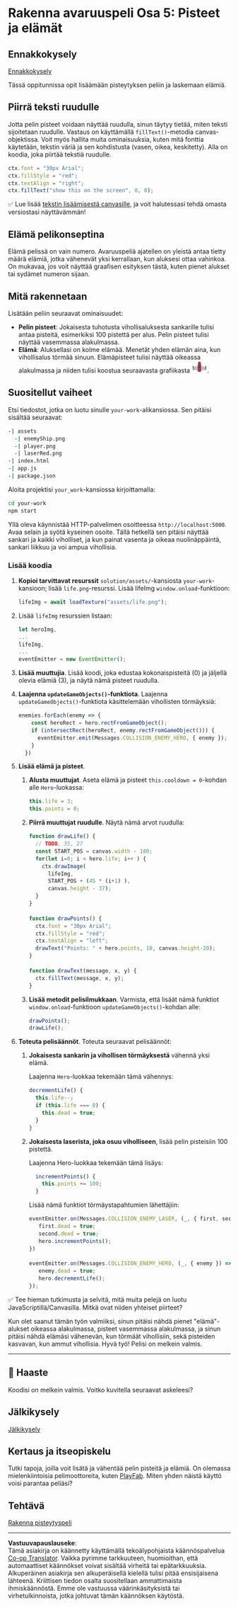 <!--
CO_OP_TRANSLATOR_METADATA:
{
  "original_hash": "4e8250db84b027c9ff816b4e4c093457",
  "translation_date": "2025-08-27T20:20:57+00:00",
  "source_file": "6-space-game/5-keeping-score/README.md",
  "language_code": "fi"
}
-->
# Rakenna avaruuspeli Osa 5: Pisteet ja elämät

## Ennakkokysely

[Ennakkokysely](https://ff-quizzes.netlify.app/web/quiz/37)

Tässä oppitunnissa opit lisäämään pisteytyksen peliin ja laskemaan elämiä.

## Piirrä teksti ruudulle

Jotta pelin pisteet voidaan näyttää ruudulla, sinun täytyy tietää, miten teksti sijoitetaan ruudulle. Vastaus on käyttämällä `fillText()`-metodia canvas-objektissa. Voit myös hallita muita ominaisuuksia, kuten mitä fonttia käytetään, tekstin väriä ja sen kohdistusta (vasen, oikea, keskitetty). Alla on koodia, joka piirtää tekstiä ruudulle.

```javascript
ctx.font = "30px Arial";
ctx.fillStyle = "red";
ctx.textAlign = "right";
ctx.fillText("show this on the screen", 0, 0);
```

✅ Lue lisää [tekstin lisäämisestä canvasille](https://developer.mozilla.org/docs/Web/API/Canvas_API/Tutorial/Drawing_text), ja voit halutessasi tehdä omasta versiostasi näyttävämmän!

## Elämä pelikonseptina

Elämä pelissä on vain numero. Avaruuspeliä ajatellen on yleistä antaa tietty määrä elämiä, jotka vähenevät yksi kerrallaan, kun aluksesi ottaa vahinkoa. On mukavaa, jos voit näyttää graafisen esityksen tästä, kuten pienet alukset tai sydämet numeron sijaan.

## Mitä rakennetaan

Lisätään peliin seuraavat ominaisuudet:

- **Pelin pisteet**: Jokaisesta tuhotusta vihollisaluksesta sankarille tulisi antaa pisteitä, esimerkiksi 100 pistettä per alus. Pelin pisteet tulisi näyttää vasemmassa alakulmassa.
- **Elämä**: Aluksellasi on kolme elämää. Menetät yhden elämän aina, kun vihollisalus törmää sinuun. Elämäpisteet tulisi näyttää oikeassa alakulmassa ja niiden tulisi koostua seuraavasta grafiikasta ![elämäkuva](../../../../translated_images/life.6fb9f50d53ee0413cd91aa411f7c296e10a1a6de5c4a4197c718b49bf7d63ebf.fi.png).

## Suositellut vaiheet

Etsi tiedostot, jotka on luotu sinulle `your-work`-alikansiossa. Sen pitäisi sisältää seuraavat:

```bash
-| assets
  -| enemyShip.png
  -| player.png
  -| laserRed.png
-| index.html
-| app.js
-| package.json
```

Aloita projektisi `your_work`-kansiossa kirjoittamalla:

```bash
cd your-work
npm start
```

Yllä oleva käynnistää HTTP-palvelimen osoitteessa `http://localhost:5000`. Avaa selain ja syötä kyseinen osoite. Tällä hetkellä sen pitäisi näyttää sankari ja kaikki viholliset, ja kun painat vasenta ja oikeaa nuolinäppäintä, sankari liikkuu ja voi ampua vihollisia.

### Lisää koodia

1. **Kopioi tarvittavat resurssit** `solution/assets/`-kansiosta `your-work`-kansioon; lisää `life.png`-resurssi. Lisää lifeImg `window.onload`-funktioon:

    ```javascript
    lifeImg = await loadTexture("assets/life.png");
    ```

1. Lisää `lifeImg` resurssien listaan:

    ```javascript
    let heroImg,
    ...
    lifeImg,
    ...
    eventEmitter = new EventEmitter();
    ```
  
2. **Lisää muuttujia**. Lisää koodi, joka edustaa kokonaispisteitä (0) ja jäljellä olevia elämiä (3), ja näytä nämä pisteet ruudulla.

3. **Laajenna `updateGameObjects()`-funktiota**. Laajenna `updateGameObjects()`-funktiota käsittelemään vihollisten törmäyksiä:

    ```javascript
    enemies.forEach(enemy => {
        const heroRect = hero.rectFromGameObject();
        if (intersectRect(heroRect, enemy.rectFromGameObject())) {
          eventEmitter.emit(Messages.COLLISION_ENEMY_HERO, { enemy });
        }
      })
    ```

4. **Lisää elämä ja pisteet**. 
   1. **Alusta muuttujat**. Aseta elämä ja pisteet `this.cooldown = 0`-kohdan alle `Hero`-luokassa:

        ```javascript
        this.life = 3;
        this.points = 0;
        ```

   1. **Piirrä muuttujat ruudulle**. Näytä nämä arvot ruudulla:

        ```javascript
        function drawLife() {
          // TODO, 35, 27
          const START_POS = canvas.width - 180;
          for(let i=0; i < hero.life; i++ ) {
            ctx.drawImage(
              lifeImg, 
              START_POS + (45 * (i+1) ), 
              canvas.height - 37);
          }
        }
        
        function drawPoints() {
          ctx.font = "30px Arial";
          ctx.fillStyle = "red";
          ctx.textAlign = "left";
          drawText("Points: " + hero.points, 10, canvas.height-20);
        }
        
        function drawText(message, x, y) {
          ctx.fillText(message, x, y);
        }

        ```

   1. **Lisää metodit pelisilmukkaan**. Varmista, että lisäät nämä funktiot `window.onload`-funktioon `updateGameObjects()`-kohdan alle:

        ```javascript
        drawPoints();
        drawLife();
        ```

1. **Toteuta pelisäännöt**. Toteuta seuraavat pelisäännöt:

   1. **Jokaisesta sankarin ja vihollisen törmäyksestä** vähennä yksi elämä.
   
      Laajenna `Hero`-luokkaa tekemään tämä vähennys:

        ```javascript
        decrementLife() {
          this.life--;
          if (this.life === 0) {
            this.dead = true;
          }
        }
        ```

   2. **Jokaisesta laserista, joka osuu viholliseen**, lisää pelin pisteisiin 100 pistettä.

      Laajenna Hero-luokkaa tekemään tämä lisäys:
    
        ```javascript
          incrementPoints() {
            this.points += 100;
          }
        ```

        Lisää nämä funktiot törmäystapahtumien lähettäjiin:

        ```javascript
        eventEmitter.on(Messages.COLLISION_ENEMY_LASER, (_, { first, second }) => {
           first.dead = true;
           second.dead = true;
           hero.incrementPoints();
        })

        eventEmitter.on(Messages.COLLISION_ENEMY_HERO, (_, { enemy }) => {
           enemy.dead = true;
           hero.decrementLife();
        });
        ```

✅ Tee hieman tutkimusta ja selvitä, mitä muita pelejä on luotu JavaScriptillä/Canvasilla. Mitkä ovat niiden yhteiset piirteet?

Kun olet saanut tämän työn valmiiksi, sinun pitäisi nähdä pienet "elämä"-alukset oikeassa alakulmassa, pisteet vasemmassa alakulmassa, ja sinun pitäisi nähdä elämäsi vähenevän, kun törmäät vihollisiin, sekä pisteiden kasvavan, kun ammut vihollisia. Hyvä työ! Pelisi on melkein valmis.

---

## 🚀 Haaste

Koodisi on melkein valmis. Voitko kuvitella seuraavat askeleesi?

## Jälkikysely

[Jälkikysely](https://ff-quizzes.netlify.app/web/quiz/38)

## Kertaus ja itseopiskelu

Tutki tapoja, joilla voit lisätä ja vähentää pelin pisteitä ja elämiä. On olemassa mielenkiintoisia pelimoottoreita, kuten [PlayFab](https://playfab.com). Miten yhden näistä käyttö voisi parantaa peliäsi?

## Tehtävä

[Rakenna pisteytyspeli](assignment.md)

---

**Vastuuvapauslauseke**:  
Tämä asiakirja on käännetty käyttämällä tekoälypohjaista käännöspalvelua [Co-op Translator](https://github.com/Azure/co-op-translator). Vaikka pyrimme tarkkuuteen, huomioithan, että automaattiset käännökset voivat sisältää virheitä tai epätarkkuuksia. Alkuperäinen asiakirja sen alkuperäisellä kielellä tulisi pitää ensisijaisena lähteenä. Kriittisen tiedon osalta suositellaan ammattimaista ihmiskäännöstä. Emme ole vastuussa väärinkäsityksistä tai virhetulkinnoista, jotka johtuvat tämän käännöksen käytöstä.